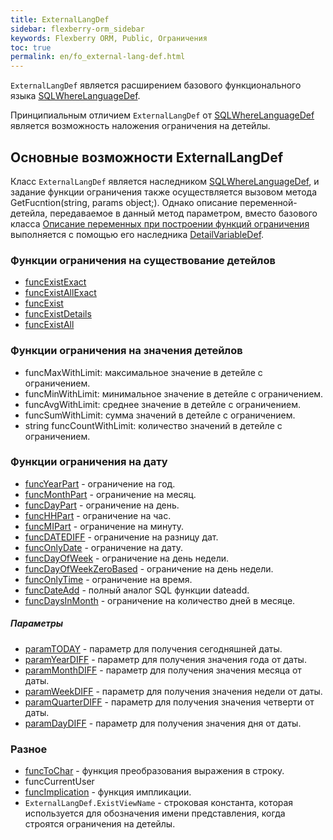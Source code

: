 ```yaml
---
title: ExternalLangDef
sidebar: flexberry-orm_sidebar
keywords: Flexberry ORM, Public, Ограничения
toc: true
permalink: en/fo_external-lang-def.html
---
```


`ExternalLangDef` является расширением базового функционального языка [SQLWhereLanguageDef](fo_function-list.html).

Принципиальным отличием `ExternalLangDef` от [SQLWhereLanguageDef](fo_function-list.html) является возможность наложения ограничения на детейлы.

## Основные возможности ExternalLangDef

Класс `ExternalLangDef` является  наследником [SQLWhereLanguageDef](fo_function-list.html), и задание функции ограничения также осуществляется вызовом метода GetFucntion(string, params object;). Однако описание переменной-детейла, передаваемое в данный метод параметром, вместо базового класса [Описание переменных при построении функций ограничения](fo_variable-def.html) выполняется с помощью его наследника [DetailVariableDef](fo_variable-def.html).

### Функции ограничения на существование детейлов

* [funcExistExact](fo_exist-exist-exact-exist-all-exist-all-exact.html)
* [funcExistAllExact](fo_exist-exist-exact-exist-all-exist-all-exact.html)
* [funcExist](fo_exist-exist-exact-exist-all-exist-all-exact.html)
* [funcExistDetails](fo_exist-detals.html)
* [funcExistAll](fo_exist-exist-exact-exist-all-exist-all-exact.html)

### Функции ограничения на значения детейлов

* funcMaxWithLimit: максимальное значение в детейле с ограничением.
* funcMinWithLimit: минимальное значение в детейле с ограничением.
* funcAvgWithLimit: среднее значение в детейле с ограничением.
* funcSumWithLimit: сумма значений в детейле с ограничением.
* string funcCountWithLimit: количество значений в детейле с ограничением.

### Функции ограничения на дату

* [funcYearPart](fo_external-lang-def-restriction-on-the-date.html) - ограничение на год.
* [funcMonthPart](fo_external-lang-def-restriction-on-the-date.html) - ограничение на месяц.
* [funcDayPart](fo_external-lang-def-restriction-on-the-date.html) - ограничение на день.
* [funcHHPart](fo_external-lang-def-restriction-on-the-date.html) - ограничение на час.
* [funcMIPart](fo_external-lang-def-restriction-on-the-date.html) - ограничение на минуту.
* [funcDATEDIFF](fo_external-lang-def-restriction-on-the-date.html) - ограничение на разницу дат.
* [funcOnlyDate](fo_external-lang-def-restriction-on-the-date.html) - ограничение на дату.
* [funcDayOfWeek](fo_external-lang-def-restriction-on-the-date.html) - ограничение на день недели.
* [funcDayOfWeekZeroBased](fo_external-lang-def-restriction-on-the-date.html) - ограничение на день недели.
* [funcOnlyTime](fo_external-lang-def-restriction-on-the-date.html) - ограничение на время.
* [funcDateAdd](fo_external-lang-def-restriction-on-the-date.html) - полный аналог SQL функции dateadd.
* [funcDaysInMonth](fo_external-lang-def-restriction-on-the-date.html) - ограничение на количество дней в месяце.

##### Параметры

* [paramTODAY](fo_external-lang-def-restriction-on-the-date.html) - параметр для получения сегодняшней даты.
* [paramYearDIFF](fo_external-lang-def-restriction-on-the-date.html) - параметр для получения значения года от даты.
* [paramMonthDIFF](fo_external-lang-def-restriction-on-the-date.html) - параметр для получения значения месяца от даты.
* [paramWeekDIFF](fo_external-lang-def-restriction-on-the-date.html) - параметр для получения значения недели от даты.
* [paramQuarterDIFF](fo_external-lang-def-restriction-on-the-date.html) - параметр для получения значения четверти от даты.
* [paramDayDIFF](fo_external-lang-def-restriction-on-the-date.html) - параметр для получения значения дня от даты.


### Разное
* [funcToChar](fo_func-to-char.html) - функция преобразования выражения в строку.
* funcCurrentUser
* [funcImplication](fo_implication-in-external-lang-def.html) - функция импликации.
* `ExternalLangDef.ExistViewName` - строковая константа, которая используется для обозначения имени представления, когда строятся ограничения на детейлы.
